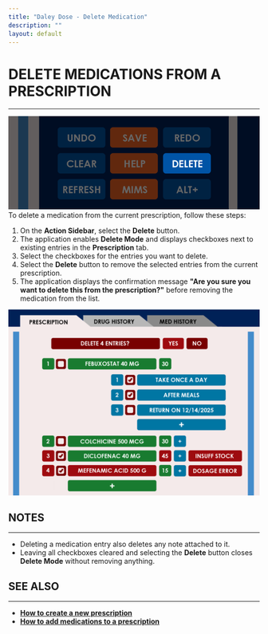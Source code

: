 ```yaml
---
title: "Daley Dose - Delete Medication"
description: ""
layout: default
---
```


# **DELETE MEDICATIONS FROM A PRESCRIPTION**  
---
![Daley Dose user interface delete button](/assets/images/daley-dose-home-window-parts-delete.png)
To delete a medication from the current prescription, follow these steps:

1. On the **Action Sidebar**, select the **Delete** button.  
2. The application enables **Delete Mode** and displays checkboxes next to existing entries in the **Prescription** tab.  
3. Select the checkboxes for the entries you want to delete.  
4. Select the **Delete** button to remove the selected entries from the current prescription.  
5. The application displays the confirmation message **"Are you sure you want to delete this from the prescription?"** before removing the medication from the list.

![Daley Dose user interface delete mode](/assets/images/daley-dose-home-window-tab-1-delete.png)

## **NOTES**
---
- Deleting a medication entry also deletes any note attached to it.  
- Leaving all checkboxes cleared and selecting the **Delete** button closes **Delete Mode** without removing anything.

## **SEE ALSO**
---
- [**How to create a new prescription**](/daleydose/prescription-create-new)  
- [**How to add medications to a prescription**](/daleydose/prescription-add-meds)  
